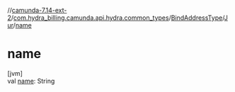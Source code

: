 //[camunda-7.14-ext-2](../../../../index.md)/[com.hydra_billing.camunda.api.hydra.common_types](../../index.md)/[BindAddressType](../index.md)/[Jur](index.md)/[name](name.md)

# name

[jvm]\
val [name](name.md): String
